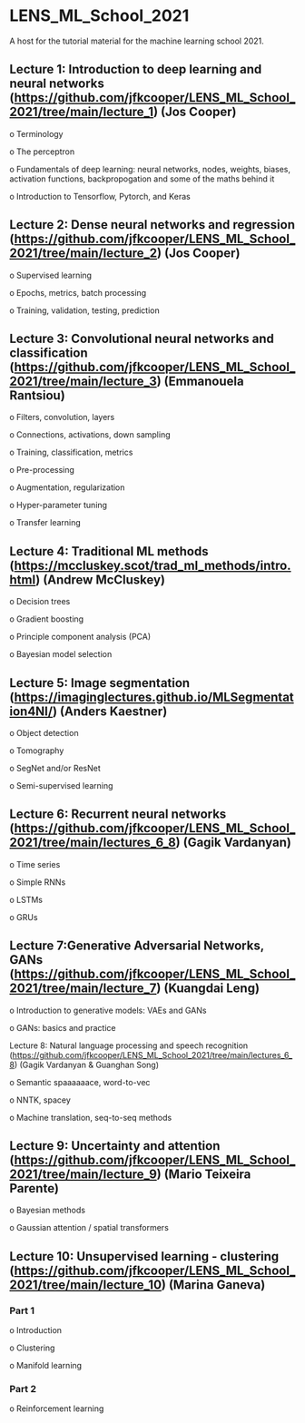 # LENS_ML_School_2021
A host for the tutorial material for the machine learning school 2021.



## Lecture 1: Introduction to deep learning and neural networks (https://github.com/jfkcooper/LENS_ML_School_2021/tree/main/lecture_1) (Jos Cooper)

o    Terminology

o    The perceptron

o    Fundamentals of deep learning: neural networks, nodes, weights, biases, activation functions,  backpropogation and some of the maths behind it

o    Introduction to Tensorflow, Pytorch, and Keras  

  


## Lecture 2: Dense neural networks and regression (https://github.com/jfkcooper/LENS_ML_School_2021/tree/main/lecture_2) (Jos Cooper) 

o    Supervised learning

o    Epochs, metrics, batch processing

o    Training, validation, testing, prediction  




## Lecture 3: Convolutional neural networks and classification (https://github.com/jfkcooper/LENS_ML_School_2021/tree/main/lecture_3)  (Emmanouela Rantsiou)

o    Filters, convolution, layers

o    Connections, activations, down sampling

o    Training, classification, metrics

o    Pre-processing

o    Augmentation, regularization

o    Hyper-parameter tuning

o    Transfer learning  





## Lecture 4: Traditional ML methods (https://mccluskey.scot/trad_ml_methods/intro.html) (Andrew McCluskey)

o    Decision trees

o    Gradient boosting

o    Principle component analysis (PCA)

o    Bayesian model selection  




## Lecture 5: Image segmentation (https://imaginglectures.github.io/MLSegmentation4NI/) (Anders Kaestner)

o    Object detection

o    Tomography

o    SegNet and/or ResNet

o    Semi-supervised learning  




## Lecture 6: Recurrent neural networks  (https://github.com/jfkcooper/LENS_ML_School_2021/tree/main/lectures_6_8)  (Gagik Vardanyan)

o    Time series

o    Simple RNNs

o    LSTMs

o    GRUs  




## Lecture 7:Generative Adversarial Networks, GANs  (https://github.com/jfkcooper/LENS_ML_School_2021/tree/main/lecture_7)  (Kuangdai Leng)

o    Introduction to generative models: VAEs and GANs

o    GANs: basics and practice  
 



Lecture 8: Natural language processing and speech recognition  (https://github.com/jfkcooper/LENS_ML_School_2021/tree/main/lectures_6_8)  (Gagik Vardanyan & Guanghan Song)

o    Semantic spaaaaaace, word-to-vec

o    NNTK, spacey

o    Machine translation, seq-to-seq methods  





## Lecture 9: Uncertainty and attention  (https://github.com/jfkcooper/LENS_ML_School_2021/tree/main/lecture_9)  (Mario Teixeira Parente)

o    Bayesian methods 

o    Gaussian attention / spatial transformers  




## Lecture 10: Unsupervised learning - clustering  (https://github.com/jfkcooper/LENS_ML_School_2021/tree/main/lecture_10) (Marina Ganeva)

### Part 1

o   Introduction

o    Clustering

o    Manifold learning

### Part 2

o    Reinforcement learning  
  
